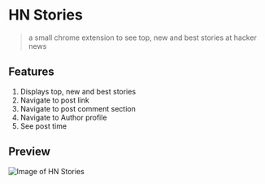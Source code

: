 # HN Stories

> a small chrome extension to see top, new and best stories at hacker news

## Features

1. Displays top, new and best stories
2. Navigate to post link
3. Navigate to post comment section
4. Navigate to Author profile
5. See post time

## Preview

![Image of HN Stories](https://i.imgur.com/FVy89LQ.png)
